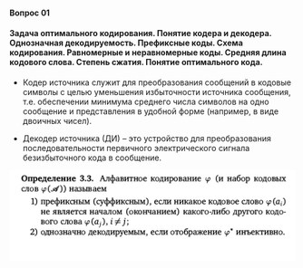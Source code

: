 #### Вопрос 01

#### Задача оптимального кодирования. Понятие кодера и декодера. Однозначная декодируемость. Префиксные коды. Схема кодирования. Равномерные и неравномерные коды. Средняя длина кодового слова. Степень сжатия. Понятие оптимального кода.



- Кодер источника служит для преобразования сообщений в кодовые символы с целью уменьшения избыточности источника сообщения, т.е. обеспечении минимума среднего числа символов на одно сообщение и представления в удобной форме (например, в виде двоичных чисел).



- Декодер источника (ДИ) – это устройство для преобразования последовательности первичного электрического сигнала безизбыточного кода в сообщение.

![image-20220606182101964](./Anwer_1.assets/image-20220606182101964.png)

